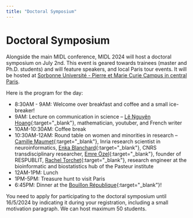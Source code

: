 ```yaml
---
title: "Doctoral Symposium"
---
```


# Doctoral Symposium

Alongside the main MIDL conference, MIDL 2024 will host a doctoral symposium on July 2nd. This event is geared towards trainees (master and Ph.D. students) and will feature speakers, and local Paris tour events. It will be hosted at [Sorbonne Université - Pierre et Marie Curie Campus in central Paris](/venue.html).

Here is the program for the day:

* 8:30AM - 9AM: Welcome over breakfast and coffee and a small ice-breaker!
* 9AM: Lecture on communication in science – [Lê Nguyên Hoang](http://www.science4all.org/){:target="_blank"}, mathematician, youtuber, and French writer
* 10AM-10:30AM: Coffee break
* 10:30AM-12AM: Round table on women and minorities in research – [Camille Maumet](http://camillemaumet.com/){:target="_blank"}, Inria research scientist in neuroinformatics, [Enka Blanchard](https://www.koliaza.com/fr/){:target="_blank"}, CNRS transdisciplinary researcher,  [Emre Özel](https://www.respublit.org/respublit/people){:target="_blank"}, founder of RESPUBLIT, [Rachel Torchet](https://research.pasteur.fr/fr/member/rachel-torchet/){:target="_blank"}, research engineer at the bioinformatic and biostatistics hub of the Pasteur institute
* 12AM-1PM: Lunch
* 1PM-5PM: Treasure hunt to visit Paris
* 6:45PM: Dinner at the [Bouillon République](https://bouillonlesite.com/bouillon-republique){:target="_blank"}!

You need to apply for participating to the doctoral symposium until 16/5/2024 by indicating it during your registration, including a small motivation paragraph. We can host maximum 50 students.
